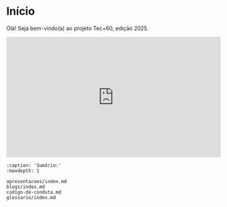 # Início

Olá! Seja bem-vindo(a) ao projeto Tec+60, edição 2025.

<iframe width="560" height="315" src="https://www.youtube.com/embed/uPCwJL_s2WI?si=noQ59mONXGu3M4Zo" title="YouTube video player" frameborder="0" allow="accelerometer; autoplay; clipboard-write; encrypted-media; gyroscope; picture-in-picture; web-share" referrerpolicy="strict-origin-when-cross-origin" allowfullscreen></iframe>

<!-- Antes de colaborar com este site, por gentileza, leia o {ref}`codigo-de-conduta`. -->



```{toctree}
:caption: 'Sumário:'
:maxdepth: 1

apresentacoes/index.md
blogs/index.md
codigo-de-conduta.md
glossario/index.md
```


